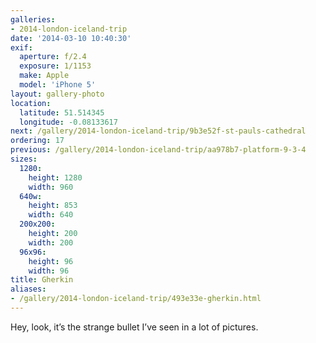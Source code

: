 ```yaml
---
galleries:
- 2014-london-iceland-trip
date: '2014-03-10 10:40:30'
exif:
  aperture: f/2.4
  exposure: 1/1153
  make: Apple
  model: 'iPhone 5'
layout: gallery-photo
location:
  latitude: 51.514345
  longitude: -0.08133617
next: /gallery/2014-london-iceland-trip/9b3e52f-st-pauls-cathedral
ordering: 17
previous: /gallery/2014-london-iceland-trip/aa978b7-platform-9-3-4
sizes:
  1280:
    height: 1280
    width: 960
  640w:
    height: 853
    width: 640
  200x200:
    height: 200
    width: 200
  96x96:
    height: 96
    width: 96
title: Gherkin
aliases:
- /gallery/2014-london-iceland-trip/493e33e-gherkin.html
---
```


Hey, look, it’s the strange bullet I’ve seen in a lot of pictures.
